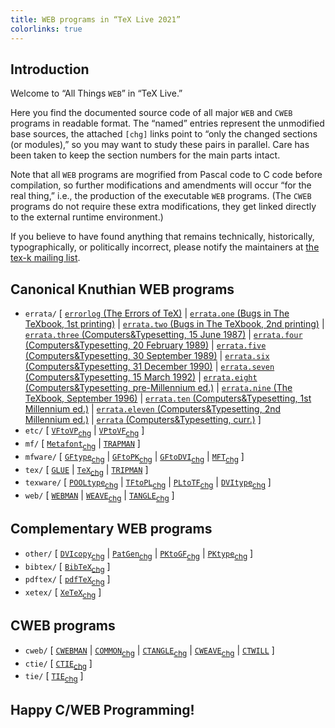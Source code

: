 ```yaml
---
title: WEB programs in “TeX Live 2021”
colorlinks: true
---
```


## Introduction

Welcome to “All Things `WEB`” in “TeX Live.”

Here you find the documented source code of all major `WEB` and `CWEB` programs
in readable format.  The “named” entries represent the unmodified base sources,
the attached `[chg]` links point to “only the changed sections (or modules),”
so you may want to study these pairs in parallel.  Care has been taken to keep
the section numbers for the main parts intact.

Note that all `WEB` programs are mogrified from Pascal code to C code before
compilation, so further modifications and amendments will occur “for the real
thing,” i.e., the production of the executable `WEB` programs.  (The `CWEB`
programs do not require these extra modifications, they get linked directly to
the external runtime environment.)

If you believe to have found anything that remains technically, historically,
typographically, or politically incorrect, please notify the maintainers at
[the tex-k mailing list](mailto:tex-k@tug.org).

## Canonical Knuthian WEB programs

* `errata/` \[
  [`errorlog` (The Errors of TeX)](errata/errorlog.pdf) \|
  [`errata.one` (Bugs in The TeXbook, 1st printing)](errata/errata.one.pdf) \|
  [`errata.two` (Bugs in The TeXbook, 2nd printing)](errata/errata.two.pdf) \|
  [`errata.three` (Computers&Typesetting, 15 June 1987)](errata/errata.three.pdf) \|
  [`errata.four` (Computers&Typesetting, 20 February 1989)](errata/errata.four.pdf) \|
  [`errata.five` (Computers&Typesetting, 30 September 1989)](errata/errata.five.pdf) \|
  [`errata.six` (Computers&Typesetting, 31 December 1990)](errata/errata.six.pdf) \|
  [`errata.seven` (Computers&Typesetting, 15 March 1992)](errata/errata.seven.pdf) \|
  [`errata.eight` (Computers&Typesetting, pre-Millennium ed.)](errata/errata.eight.pdf) \|
  [`errata.nine` (The TeXbook, September 1996)](errata/errata.nine.pdf) \|
  [`errata.ten` (Computers&Typesetting, 1st Millennium ed.)](errata/errata.ten.pdf) \|
  [`errata.eleven` (Computers&Typesetting, 2nd Millennium ed.)](errata/errata.eleven.pdf) \|
  [`errata` (Computers&Typesetting, curr.)](errata/errata.pdf) \]
* `etc/` \[
  [`VFtoVP`](etc/vftovp.pdf)<sub>[chg](etc/vftovp-changes.pdf)</sub> \|
  [`VPtoVF`](etc/vptovf.pdf)<sub>[chg](etc/vptovf-changes.pdf)</sub> \]
* `mf/` \[
  [`Metafont`](mf/mf.pdf)<sub>[chg](mf/mf-changes.pdf)</sub> \|
  [`TRAPMAN`](mf/trapman.pdf) \]
* `mfware/` \[
  [`GFtype`](mfware/gftype.pdf)<sub>[chg](mfware/gftype-changes.pdf)</sub> \|
  [`GFtoPK`](mfware/gftopk.pdf)<sub>[chg](mfware/gftopk-changes.pdf)</sub> \|
  [`GFtoDVI`](mfware/gftodvi.pdf)<sub>[chg](mfware/gftodvi-changes.pdf)</sub> \|
  [`MFT`](mfware/mft.pdf)<sub>[chg](mfware/mft-changes.pdf)</sub> \]
* `tex/` \[
  [`GLUE`](tex/glue.pdf) \|
  [`TeX`](tex/tex.pdf)<sub>[chg](tex/tex-changes.pdf)</sub> \|
  [`TRIPMAN`](tex/tripman.pdf) \]
* `texware/` \[
  [`POOLtype`](texware/pooltype.pdf)<sub>[chg](texware/pooltype-changes.pdf)</sub> \|
  [`TFtoPL`](texware/tftopl.pdf)<sub>[chg](texware/tftopl-changes.pdf)</sub> \|
  [`PLtoTF`](texware/pltotf.pdf)<sub>[chg](texware/pltotf-changes.pdf)</sub> \|
  [`DVItype`](texware/dvitype.pdf)<sub>[chg](texware/dvitype-changes.pdf)</sub> \]
* `web/` \[
  [`WEBMAN`](web/webman.pdf) \|
  [`WEAVE`](web/weave.pdf)<sub>[chg](web/weave-changes.pdf)</sub> \|
  [`TANGLE`](web/tangle.pdf)<sub>[chg](web/tangle-changes.pdf)</sub> \]

## Complementary WEB programs

* `other/` \[
  [`DVIcopy`](other/dvicopy.pdf)<sub>[chg](other/dvicopy-changes.pdf)</sub> \|
  [`PatGen`](other/patgen.pdf)<sub>[chg](other/patgen-changes.pdf)</sub> \|
  [`PKtoGF`](other/pktogf.pdf)<sub>[chg](other/pktogf-changes.pdf)</sub> \|
  [`PKtype`](other/pktype.pdf)<sub>[chg](other/pktype-changes.pdf)</sub> \]
* `bibtex/` \[ [`BibTeX`](bibtex/bibtex.pdf)<sub>[chg](bibtex/bibtex-changes.pdf)</sub> \]
* `pdftex/` \[ [`pdfTeX`](pdftex/pdftex.pdf)<sub>[chg](pdftex/pdftex-changes.pdf)</sub> \]
* `xetex/` \[ [`XeTeX`](xetex/xetex.pdf)<sub>[chg](xetex/xetex-changes.pdf)</sub> \]

## CWEB programs

* `cweb/` \[
  [`CWEBMAN`](cweb/cwebman.pdf) \|
  [`COMMON`](cweb/common.pdf)<sub>[chg](cweb/common-changes.pdf)</sub> \|
  [`CTANGLE`](cweb/ctangle.pdf)<sub>[chg](cweb/ctangle-changes.pdf)</sub> \|
  [`CWEAVE`](cweb/cweave.pdf)<sub>[chg](cweb/cweave-changes.pdf)</sub> \|
  [`CTWILL`](cweb/ctwill.pdf) \]
* `ctie/` \[ [`CTIE`](ctie/ctie.pdf)<sub>[chg](ctie/ctie-changes.pdf)</sub> \]
* `tie/` \[ [`TIE`](tie/tie.pdf)<sub>[chg](tie/tie-changes.pdf)</sub> \]

## Happy C/WEB Programming!
